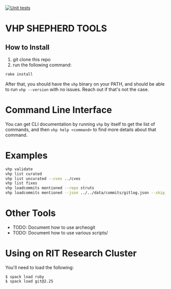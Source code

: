 [![Unit tests](https://github.com/VulnerabilityHistoryProject/shepherd-tools/workflows/Unit%20tests/badge.svg)](https://github.com/VulnerabilityHistoryProject/shepherd-tools/actions)
# VHP SHEPHERD TOOLS

## How to Install
1. git clone this repo
2. run the following command:

```sh
rake install
```

After that, you should have the `vhp` binary on your PATH, and should be able to run `vhp --version` with no issues. Reach out if that's not the case.

# Command Line Interface

You can get CLI documentation by running `vhp` by itself to get the list of commands, and then `vhp help <command>` to find more details about that command.

# Examples

```sh
vhp validate
vhp list curated
vhp list uncurated --cves ../cves
vhp list fixes
vhp loadcommits mentioned --repo struts
vhp loadcommits mentioned --json ../../data/commits/gitlog.json --skip_existing
```

# Other Tools

* TODO: Document how to use archeogit
* TODO: Document how to use various scripts/

# Using on RIT Research Cluster

You'll need to load the following:

```
$ spack load ruby
$ spack load git@2.25
```
